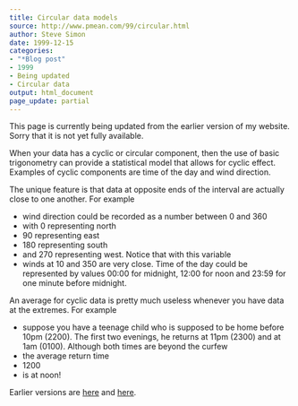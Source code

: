 ```yaml
---
title: Circular data models
source: http://www.pmean.com/99/circular.html
author: Steve Simon
date: 1999-12-15
categories:
- "*Blog post"
- 1999
- Being updated
- Circular data
output: html_document
page_update: partial
---
```


This page is currently being updated from the earlier version of my website. Sorry that it is not yet fully available.

When your data has a cyclic or circular component, then the use of basic trigonometry can provide a statistical model that allows for cyclic effect. Examples of cyclic components are time of the day and wind direction.

<!---More--->

The unique feature is that data at opposite ends of the interval are
actually close to one another. For example
- wind direction could be
recorded as a number between 0 and 360
- with 0 representing north
- 90
representing east
- 180 representing south
- and 270 representing west.
Notice that with this variable
- winds at 10 and 350 are very close.
Time of the day could be represented by values 00:00 for midnight,
12:00 for noon and 23:59 for one minute before midnight.

An average for cyclic data is pretty much useless whenever you have
data at the extremes. For example
- suppose you have a teenage child
who is supposed to be home before 10pm (2200). The first two evenings,
he returns at 11pm (2300) and at 1am (0100). Although both times are
beyond the curfew
- the average return time
- 1200
- is at noon!

Earlier versions are [here][sim1] and [here][sim2].
 
[sim1]: http://www.pmean.com/99/circular.html
[sim2]: http://new.pmean.com/what-is-circular-data/
 
